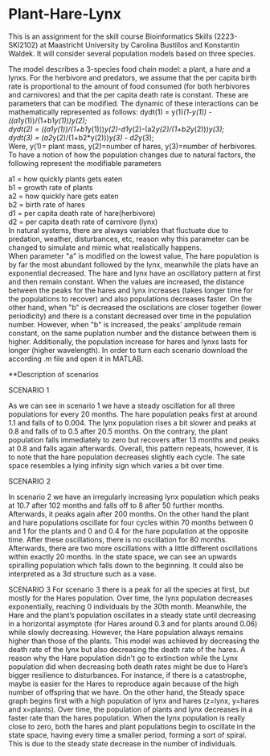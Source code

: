 # Plant-Hare-Lynx
This is an assignment for the skill course Bioinformatics Skills (2223-SKI2102) at Maastricht University by Carolina Bustillos and Konstantin Waldek.
It will consider several population models based on three species.


The model describes a 3-species food chain model: a plant, a hare and a lynxs. For the herbivore and predators, we assume that the per capita birth rate is proportional to the amount of food consumed (for both herbivores and carnivores) and that the per capita death rate is constant. These are parameters that can be modified. The dynamic of these interactions can be mathematically represented as follows: 
dydt(1) = y(1)*(1-y(1)) - ((a1*y(1))/(1+b1*y(1)))*y(2); \
dydt(2) = ((a1*y(1))/(1+b1*y(1)))*y(2)-d1*y(2)-(a2*y(2)/(1+b2*y(2)))*y(3); \
dydt(3) = (a2*y(2)/(1+b2*y(2)))*y(3) - d2*y(3); \
Were, y(1)= plant mass, y(2)=number of hares, y(3)=number of herbivores. To have a notion of how the population changes due to natural factors, the following represent the modifiable parameters

a1 = how quickly plants gets eaten\
b1 = growth rate of plants\
a2 = how quickly hare gets eaten\
b2 = birth rate of hares\
d1 = per capita death rate of hare(herbivore)\
d2 = per capita death rate of carnivore (lynx)\
In natural systems, there are always variables that fluctuate due to predation, weather, disturbances, etc, reason why this parameter can be changed to simulate and mimic what realistically happens.\
When parameter "a" is modified on the lowest value, The hare population is by far the most abundant followed by the lynx, meanwhile the plats have an exponential decreased. The hare and lynx have an oscillatory pattern at first and then remain constant. When the values are increased, the distance between the peaks for the hares and lynx increases (takes longer time for the populations to recover) and also populations decreases faster. On the other hand, when "b" is decreased the oscilations are closer together (lower periodicity) and there is a constant decreased over time in the population number. However, when "b" is increased, the peaks' amplitude remain constant, on the same puplation number and the distance between them is higher. Additionally, the population increase for hares and lynxs lasts for longer (higher wavelength).
In order to turn each scenario download the according .m file and open it in MATLAB.

**Description of scenarios

SCENARIO 1

As we can see in scenario 1 we have a steady oscillation for all three populations for every 20 months. The hare population peaks first at around 1.1 and falls of to 0.004. The lynx population rises a bit slower and peaks at 0.8 and falls of to 0.5 after 20.5 months. On the contrary, the plant population falls immediately to zero but recovers after 13 months and peaks at 0.8 and falls again afterwards. Overall, this pattern repeats, however, it is to note that the hare population decreases slightly each cycle.
The sate space resembles a lying infinity sign which varies a bit over time.


SCENARIO 2

In scenario 2 we have an irregularly increasing lynx population which peaks at 10.7 after 102 months and falls off to 8 after 50 further months. Afterwards, it peaks again after 200 months. On the other hand the plant and hare populations oscillate for four cycles within 70 months between 0 and 1 for the plants and 0 and 0.4 for the hare population at the opposite time. After these oscillations, there is no oscillation for 80 months. Afterwards, there are two more oscillations with a little different oscillations within exactly 20 months.
In the state space, we can see an upwards spiralling population which falls down to the beginning. It could also be interpreted as a 3d structure such as a vase.



SCENARIO 3
For scenario 3 there is a peak for all the species at first, but mostly for the Hares population. Over time, the lynx population decreases exponentially, reaching 0 individuals by the 30th month. Meanwhile, the Hare and the plant’s population oscillates in a steady state until decreasing in a horizontal asymptote (for Hares around 0.3 and for plants around 0.06) while slowly decreasing. However, the Hare population always remains higher than those of the plants. This model was achieved by decreasing the death rate of the lynx but also decreasing the death rate of the hares. A reason why the Hare population didn't go to extinction while the Lynx population did when decreasing both death rates might be due to Hare’s bigger resilience to disturbances. For instance, if there is a catastrophe, maybe is easier for the Hares to reproduce again because of the high number of offspring that we have. On the other hand, the Steady space graph begins first with a high population of lynx and hares (z=lynx, y=hares and x=plants). Over time, the population of plants and lynx decreases in a faster rate than the hares population. When the lynx population is really close to zero, both the hares and plant populations begin to oscillate in the state space, having every time a smaller period, forming a sort of spiral. This is due to the steady state decrease in the number of individuals.


